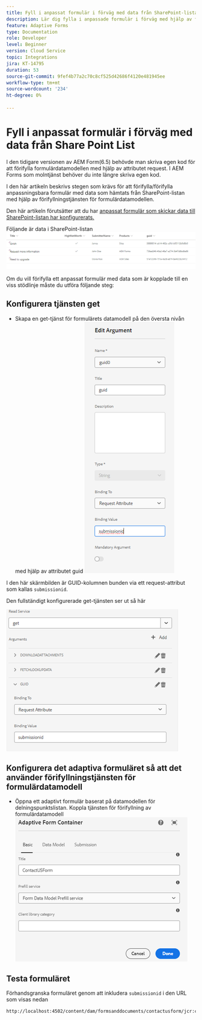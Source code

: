 ```yaml
---
title: Fyll i anpassat formulär i förväg med data från SharePoint-lista
description: Lär dig fylla i anpassade formulär i förväg med hjälp av formulärdatamodell som backas upp av en lista med delpunkter
feature: Adaptive Forms
type: Documentation
role: Developer
level: Beginner
version: Cloud Service
topic: Integrations
jira: KT-14795
duration: 53
source-git-commit: 9fef4b77a2c70c8cf525d42686f4120e481945ee
workflow-type: tm+mt
source-wordcount: '234'
ht-degree: 0%

---
```


# Fyll i anpassat formulär i förväg med data från Share Point List

I den tidigare versionen av AEM Form(6.5) behövde man skriva egen kod för att förifylla formulärdatamodellen med hjälp av attributet request. I AEM Forms som molntjänst behöver du inte längre skriva egen kod.

I den här artikeln beskrivs stegen som krävs för att förifylla/förifylla anpassningsbara formulär med data som hämtats från SharePoint-listan med hjälp av förifyllningstjänsten för formulärdatamodellen.

Den här artikeln förutsätter att du har [anpassat formulär som skickar data till SharePoint-listan har konfigurerats.](https://experienceleague.adobe.com/docs/experience-manager-cloud-service/content/forms/adaptive-forms-authoring/authoring-adaptive-forms-core-components/create-an-adaptive-form-on-forms-cs/configure-submit-actions-core-components.html?lang=en#connect-af-sharepoint-list)

Följande är data i SharePoint-listan
![sharepoint-list](assets/list-data.png)

Om du vill förifylla ett anpassat formulär med data som är kopplade till en viss stödlinje måste du utföra följande steg:

## Konfigurera tjänsten get

* Skapa en get-tjänst för formulärets datamodell på den översta nivån med hjälp av attributet guid
  ![get-service](assets/mapping-request-attribute.png)

I den här skärmbilden är GUID-kolumnen bunden via ett request-attribut som kallas `submissionid`.

Den fullständigt konfigurerade get-tjänsten ser ut så här

![get-service](assets/fdm-request-attribute.png)

## Konfigurera det adaptiva formuläret så att det använder förifyllningstjänsten för formulärdatamodell

* Öppna ett adaptivt formulär baserat på datamodellen för delningspunktslistan. Koppla tjänsten för förifyllning av formulärdatamodell
  ![form-prefill-service](assets/form-prefill-service.png)

## Testa formuläret

Förhandsgranska formuläret genom att inkludera `submissionid` i den URL som visas nedan

```html
http://localhost:4502/content/dam/formsanddocuments/contactusform/jcr:content?wcmmode=disabled&submissionid=57e12249-751a-4a38-a81f-0a4422b24412
```





